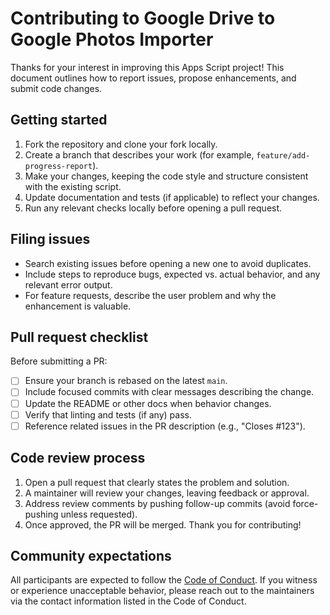 # Contributing to Google Drive to Google Photos Importer

Thanks for your interest in improving this Apps Script project! This document outlines how to report issues, propose enhancements, and submit code changes.

## Getting started

1. Fork the repository and clone your fork locally.
2. Create a branch that describes your work (for example, `feature/add-progress-report`).
3. Make your changes, keeping the code style and structure consistent with the existing script.
4. Update documentation and tests (if applicable) to reflect your changes.
5. Run any relevant checks locally before opening a pull request.

## Filing issues

* Search existing issues before opening a new one to avoid duplicates.
* Include steps to reproduce bugs, expected vs. actual behavior, and any relevant error output.
* For feature requests, describe the user problem and why the enhancement is valuable.

## Pull request checklist

Before submitting a PR:

- [ ] Ensure your branch is rebased on the latest `main`.
- [ ] Include focused commits with clear messages describing the change.
- [ ] Update the README or other docs when behavior changes.
- [ ] Verify that linting and tests (if any) pass.
- [ ] Reference related issues in the PR description (e.g., "Closes #123").

## Code review process

1. Open a pull request that clearly states the problem and solution.
2. A maintainer will review your changes, leaving feedback or approval.
3. Address review comments by pushing follow-up commits (avoid force-pushing unless requested).
4. Once approved, the PR will be merged. Thank you for contributing!

## Community expectations

All participants are expected to follow the [Code of Conduct](CODE_OF_CONDUCT.md). If you witness or experience unacceptable behavior, please reach out to the maintainers via the contact information listed in the Code of Conduct.

